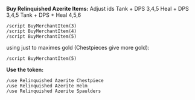 **Buy Relinquished Azerite Items:**
Adjust ids
Tank + DPS 3,4,5
Heal + DPS 3,4,5
Tank + DPS + Heal 4,5,6
```
/script BuyMerchantItem(3)
/script BuyMerchantItem(4)
/script BuyMerchantItem(5)
```
using just to maximes gold (Chestpieces give more gold):

```
/script BuyMerchantItem(5)
```

**Use the token:**
```
/use Relinquished Azerite Chestpiece
/use Relinquished Azerite Helm
/use Relinquished Azerite Spaulders
```
